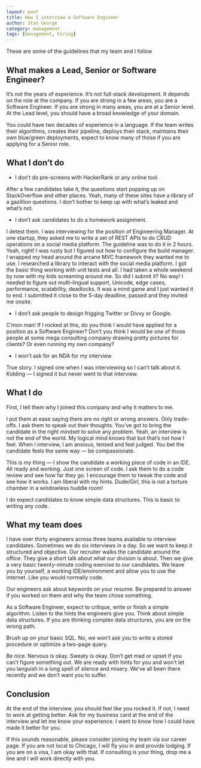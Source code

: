 ```yaml
---
layout: post
title: How I interview a Software Engineer
author: Stan George
category: management
tags: [management, hiring]
---
```

These are some of the guidelines that my team and I follow  
## What makes a Lead, Senior or Software Engineer?

It’s not the years of experience. It’s not full-stack development. It depends on the role at the company. If you are strong in a few areas, you are a Software Engineer. If you are strong in many areas, you are at a Senior level. At the Lead level, you should have a broad knowledge of your domain.

You could have two decades of experience in a language. If the team writes their algorithms, creates their pipeline, deploys their stack, maintains their own blue/green deployments, expect to know many of those if you are applying for a Senior role.  
## What I don’t do

* I don’t do pre-screens with HackerRank or any online tool.

After a few candidates take it, the questions start popping up on StackOverflow and other places. Yeah, many of these sites have a library of a gazillion questions. I don’t bother to keep up with what’s leaked and what’s not.

* I don’t ask candidates to do a homework assignment.

I detest them. I was interviewing for the position of Engineering Manager. At one startup, they asked me to write a set of REST APIs to do CRUD operations on a social media platform. The guideline was to do it in 2 hours. Yeah, right! I was rusty but I figured out how to configure the build manager. I wrapped my head around the arcane MVC framework they wanted me to use. I researched a library to interact with the social media platform. I got the basic thing working with unit tests and all. I had taken a whole weekend by now with my kids screaming around me. So did I submit it? No way! I needed to figure out multi-lingual support, Unicode, edge cases, performance, scalability, deadlocks. It was a mind game and I just wanted it to end. I submitted it close to the 5-day deadline, passed and they invited me onsite.

* I don’t ask people to design frigging Twitter or Divvy or Google.

C’mon man! If I rocked at this, do you think I would have applied for a position as a Software Engineer? Don’t you think I would be one of those people at some mega consulting company drawing pretty pictures for clients? Or even running my own company?

* I won’t ask for an NDA for my interview

True story. I signed one when I was interviewing so I can’t talk about it. Kidding — I signed it but never went to that interview.  

## What I do

First, I tell them why I joined this company and why it matters to me.

I put them at ease saying there are no right or wrong answers. Only trade-offs. I ask them to speak out their thoughts. You’ve got to bring the candidate in the right mindset to solve any problem. Yeah, an interview is not the end of the world. My logical mind knows that but that’s not how I feel. When I interview, I am anxious, tensed and feel judged. You bet the candidate feels the same way — be compassionate.

This is my thing — I show the candidate a working piece of code in an IDE. All ready and working. Just one screen of code. I ask them to do a code review and see how far they go. I encourage them to tweak the code and see how it works. I am liberal with my hints. Dude/Girl, this is not a torture chamber in a windowless huddle room!

I do expect candidates to know simple data structures. This is basic to writing any code.

## What my team does

I have over thirty engineers across three teams available to interview candidates. Sometimes we do six interviews in a day. So we want to keep it structured and objective. Our recruiter walks the candidate around the office. They give a short talk about what our division is about. Then we give a very basic twenty-minute coding exercise to our candidates. We leave you by yourself, a working IDE/environment and allow you to use the internet. Like you would normally code.

Our engineers ask about keywords on your resume. Be prepared to answer if you worked on them and why the team chose something.

As a Software Engineer, expect to critique, write or finish a simple algorithm. Listen to the hints the engineers give you. Think about simple data structures. If you are thinking complex data structures, you are on the wrong path.

Brush up on your basic SQL. No, we won’t ask you to write a stored procedure or optimize a two-page query.

Be nice. Nervous is okay. Sweaty is okay. Don’t get mad or upset if you can’t figure something out. We are ready with hints for you and won’t let you languish in a long spell of silence and misery. We’ve all been there recently and we don’t want you to suffer.

## Conclusion

At the end of the interview, you should feel like you rocked it. If not, I need to work at getting better. Ask for my business card at the end of the interview and let me know your experience. I want to know how I could have made it better for you.

If this sounds reasonable, please consider joining my team via our career page. If you are not local to Chicago, I will fly you in and provide lodging. If you are on a visa, I am okay with that. If consulting is your thing, drop me a line and I will work directly with you.
